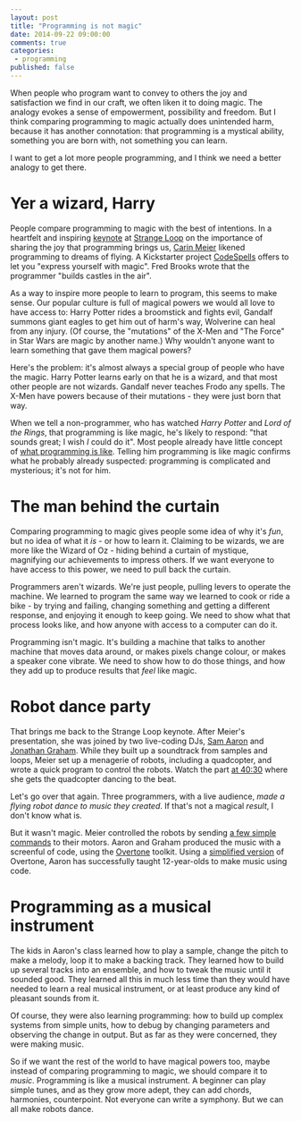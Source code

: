 ```yaml
---
layout: post
title: "Programming is not magic"
date: 2014-09-22 09:00:00
comments: true
categories:
 - programming
published: false
---
```


When people who program want to convey to others the joy and satisfaction we
find in our craft, we often liken it to doing magic. The analogy evokes a sense
of empowerment, possibility and freedom. But I think comparing programming to
magic actually does unintended harm, because it has another connotation: that
programming is a mystical ability, something you are born with, not something
you can learn.

I want to get a lot more people programming, and I think we need a better
analogy to get there.

<!-- more -->

Yer a wizard, Harry
===================

People compare programming to magic with the best of intentions. In a heartfelt
and inspiring [keynote](http://www.youtube.com/watch?v=3_zW63dcZB0) at
[Strange Loop](https://thestrangeloop.com) on the importance of sharing the joy
that programming brings us, [Carin Meier](https://twitter.com/gigasquid)
likened programming to dreams of flying. A Kickstarter project
[CodeSpells](https://www.kickstarter.com/projects/thoughtstem/codespells-express-yourself-with-magic)
offers to let you "express yourself with magic". Fred Brooks wrote that the
programmer "builds castles in the air".

As a way to inspire more people to learn to program, this seems to make
sense. Our popular culture is full of magical powers we would all love
to have access to: Harry Potter rides a broomstick and fights evil,
Gandalf summons giant eagles to get him out of harm's way, Wolverine can
heal from any injury. (Of course, the "mutations" of the X-Men and "The
Force" in Star Wars are magic by another name.) Why wouldn't anyone want
to learn something that gave them magical powers?

Here's the problem: it's almost always a special group of people who
have the magic. Harry Potter learns early on that he is a wizard, and
that most other people are not wizards. Gandalf never teaches Frodo any
spells. The X-Men have powers because of their mutations - they were
just born that way.

When we tell a non-programmer, who has watched *Harry Potter* and *Lord of the
Rings*, that programming is like magic, he's likely to respond: "that sounds
great; I wish *I* could do it". Most people already have little
concept of
[what programming is like](/blog/2014/05/01/what-programming-is-like/). Telling
him programming is like magic confirms what he probably already suspected:
programming is complicated and mysterious; it's not for him.

The man behind the curtain
==========================

Comparing programming to magic gives people some idea of why it's *fun*,
but no idea of what it *is* - or how to learn it. Claiming to be
wizards, we are more like the Wizard of Oz - hiding behind a curtain of
mystique, magnifying our achievements to impress others. If we want
everyone to have access to this power, we need to pull back the curtain.

Programmers aren't wizards. We're just people, pulling levers to operate
the machine. We learned to program the same way we learned to cook or
ride a bike - by trying and failing, changing something and getting a
different response, and enjoying it enough to keep going. We need to
show what that process looks like, and how anyone with access to a
computer can do it.

Programming isn't magic. It's building a machine that talks to another
machine that moves data around, or makes pixels change colour, or makes
a speaker cone vibrate. We need to show how to do those things, and how
they add up to produce results that *feel* like magic.

Robot dance party
=================

That brings me back to the Strange Loop keynote. After Meier's
presentation, she was joined by two live-coding DJs,
[Sam Aaron](https://twitter.com/samaaron) and
[Jonathan Graham](https://twitter.com/graham_jp). While they built up a
soundtrack from samples and loops, Meier set up a menagerie of robots,
including a quadcopter, and wrote a quick program to control the robots. Watch
the part [at 40:30](http://www.youtube.com/watch?v=3_zW63dcZB0&t=40m30s) where
she gets the quadcopter dancing to the beat.

Let's go over that again. Three programmers, with a live audience, *made
a flying robot dance to music they created*. If that's not a magical
*result*, I don't know what is.

But it wasn't magic. Meier controlled the robots by sending
[a few simple commands](http://nodebots.io/) to their motors. Aaron and Graham
produced the music with a screenful of code, using the
[Overtone](http://overtone.github.io/) toolkit. Using a
[simplified version](http://sonic-pi.net/) of Overtone, Aaron has successfully
taught 12-year-olds to make music using code.

Programming as a musical instrument
===================================

The kids in Aaron's class learned how to play a sample, change the pitch
to make a melody, loop it to make a backing track. They learned how to
build up several tracks into an ensemble, and how to tweak the music
until it sounded good. They learned all this in much less time than they
would have needed to learn a real musical instrument, or at least
produce any kind of pleasant sounds from it.

Of course, they were also learning programming: how to build up complex
systems from simple units, how to debug by changing parameters and
observing the change in output. But as far as they were concerned, they
were making music.

So if we want the rest of the world to have magical powers too, maybe
instead of comparing programming to magic, we should compare it to
*music*. Programming is like a musical instrument. A beginner can play
simple tunes, and as they grow more adept, they can add chords,
harmonies, counterpoint. Not everyone can write a symphony. But we can
all make robots dance.
